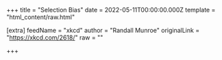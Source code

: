 
+++
title = "Selection Bias"
date = 2022-05-11T00:00:00.000Z
template = "html_content/raw.html"

[extra]
feedName = "xkcd"
author = "Randall Munroe"
originalLink = "https://xkcd.com/2618/"
raw = ""

+++

